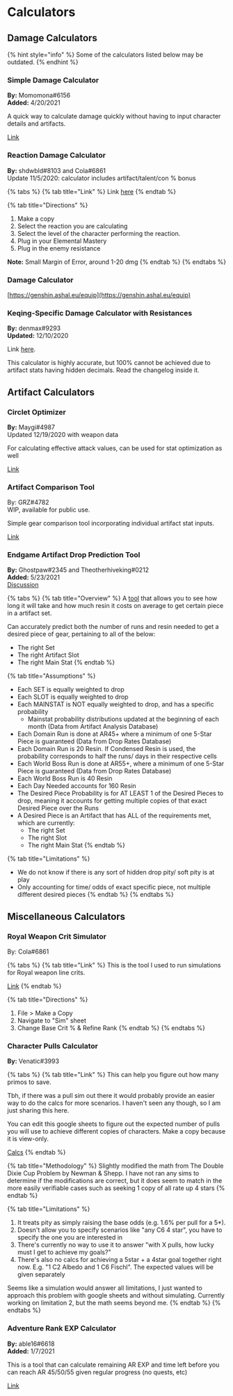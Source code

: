 # Calculators

## Damage Calculators

{% hint style="info" %}
Some of the calculators listed below may be outdated.
{% endhint %}

### Simple Damage Calculator

**By:** Momomona\#6156  
**Added:** 4/20/2021

A quick way to calculate damage quickly without having to input character details and artifacts.

[Link](https://docs.google.com/spreadsheets/d/1UNcH99P-MRnj2XGpCkkJ34zTcKuDX02rd62jVDDV29c/edit?usp=sharing)

### Reaction Damage Calculator

**By:** shdwbld\#8103 and Cola\#6861  
Update 11/5/2020: calculator includes artifact/talent/con % bonus

{% tabs %}
{% tab title="Link" %}
Link [here](https://docs.google.com/spreadsheets/d/1QcVNogethh7w1wfhFww2vGiZ2qvVEx-_mHD_TpUcTAE/edit?usp=sharing)
{% endtab %}

{% tab title="Directions" %}
1. Make a copy
2. Select the reaction you are calculating
3. Select the level of the character performing the reaction.
4. Plug in your Elemental Mastery
5. Plug in the enemy resistance

**Note:** Small Margin of Error, around 1-20 dmg
{% endtab %}
{% endtabs %}

### Damage Calculator

[https://genshin.ashal.eu/equip](https://genshin.ashal.eu/equip)

### Keqing-Specific Damage Calculator with Resistances

**By:** denmax\#9293  
**Updated:** 12/10/2020

Link [here](https://docs.google.com/spreadsheets/d/1ZZ3wHknS9evXWZj7DZ-rpIBCsV9sr7lj2HWCFvfqhPo/edit?usp=sharing).

This calculator is highly accurate, but 100% cannot be achieved due to artifact stats having hidden decimals. Read the changelog inside it.

## Artifact Calculators

### Circlet Optimizer

**By:** Maygi\#4987  
Updated 12/19/2020 with weapon data

For calculating effective attack values, can be used for stat optimization as well

[Link](https://docs.google.com/spreadsheets/d/128LD8nh1--4BwDm5hoDX1KzKi569d04R24AWEI15HJA/edit#gid=192421506)

### Artifact Comparison Tool

By: GRZ\#4782  
WIP, available for public use.

Simple gear comparison tool incorporating individual artifact stat inputs.

[Link](https://docs.google.com/spreadsheets/d/1nY7xTVqnJx-9I9ES6q69nN9BidDkBwmaRIh2awpbfPY/edit#gid=0%20)

### Endgame Artifact Drop Prediction Tool

**By:** Ghostpaw\#2345 and Theotherhiveking\#0212  
**Added:** 5/23/2021  
[Discussion](https://discord.com/channels/763583452762734592/804212994002780160/845820070525665300)

{% tabs %}
{% tab title="Overview" %}
A [tool](https://docs.google.com/spreadsheets/d/1c109wjvN3WalIJ560qEQCcvi5Wvytm_uwzHDw0XRAB0/edit?usp=sharing) that allows you to see how long it will take and how much resin it costs on average to get certain piece in a artifact set.

Can accurately predict both the number of runs and resin needed to get a desired piece of gear, pertaining to all of the below:

* The right Set
* The right Artifact Slot
* The right Main Stat
{% endtab %}

{% tab title="Assumptions" %}
* Each SET is equally weighted to drop
* Each SLOT is equally weighted to drop
* Each MAINSTAT is NOT equally weighted to drop, and has a specific probability
  * Mainstat probability distributions updated at the beginning of each month \(Data from Artifact Analysis Database\)
* Each Domain Run is done at AR45+ where a minimum of one 5-Star Piece is guaranteed \(Data from Drop Rates Database\)
* Each Domain Run is 20 Resin. If Condensed Resin is used, the probability corresponds to half the runs/ days in their respective cells
* Each World Boss Run is done at AR55+, where a minimum of one 5-Star Piece is guaranteed \(Data from Drop Rates Database\)
* Each World Boss Run is 40 Resin
* Each Day Needed accounts for 160 Resin
* The Desired Piece Probability is for AT LEAST 1 of the Desired Pieces to drop, meaning it accounts for getting multiple copies of that exact Desired Piece over the Runs
* A Desired Piece is an Artifact that has ALL of the requirements met, which are currently:
  * The right Set
  * The right Slot
  * The right Main Stat
{% endtab %}

{% tab title="Limitations" %}
* We do not know if there is any sort of hidden drop pity/ soft pity is at play
* Only accounting for time/ odds of exact specific piece, not multiple different desired pieces
{% endtab %}
{% endtabs %}

## Miscellaneous Calculators

### Royal Weapon Crit Simulator

By: Cola\#6861

{% tabs %}
{% tab title="Link" %}
This is the tool I used to run simulations for Royal weapon line crits.

[Link](https://docs.google.com/spreadsheets/d/1v1hi6tUdFEC4SHM6_zwtlXOmCl_5paXqAD_d8uU6Umc/edit?usp=sharing%20)
{% endtab %}

{% tab title="Directions" %}
1. File &gt; Make a Copy
2. Navigate to "Sim" sheet
3. Change Base Crit % & Refine Rank
{% endtab %}
{% endtabs %}

### Character Pulls Calculator

**By:** Venatic\#3993

{% tabs %}
{% tab title="Link" %}
This can help you figure out how many primos to save.

Tbh, if there was a pull sim out there it would probably provide an easier way to do the calcs for more scenarios. I haven't seen any though, so I am just sharing this here.

You can edit this google sheets to figure out the expected number of pulls you will use to achieve different copies of characters. Make a copy because it is view-only.

[Calcs](https://docs.google.com/spreadsheets/d/16Vope8T59ldSRX6WO80nfBAE1-uYpzbRe8nCnlXrWN4/edit?usp=sharing%20)
{% endtab %}

{% tab title="Methodology" %}
Slightly modified the math from The Double Dixie Cup Problem by Newman & Shepp. I have not ran any sims to determine if the modifications are correct, but it does seem to match in the more easily verifiable cases such as seeking 1 copy of all rate up 4 stars
{% endtab %}

{% tab title="Limitations" %}
1. It treats pity as simply raising the base odds \(e.g. 1.6% per pull for a 5\*\).
2. Doesn't allow you to specify scenarios like "any C6 4 star", you have to specify the one you are interested in
3. There's currently no way to use it to answer "with X pulls, how lucky must I get to achieve my goals?"
4. There's also no calcs for achieving a 5star + a 4star goal together right now. E.g. "1 C2 Albedo and 1 C6 Fischl". The expected values will be given separately

Seems like a simulation would answer all limitations, I just wanted to approach this problem with google sheets and without simulating. Currently working on limitation 2, but the math seems beyond me.
{% endtab %}
{% endtabs %}

### Adventure Rank EXP Calculator

**By:** able16\#6618  
**Added:** 1/7/2021

This is a tool that can calculate remaining AR EXP and time left before you can reach AR 45/50/55 given regular progress \(no quests, etc\)

[Link ](https://docs.google.com/spreadsheets/d/1kBbbh6bIUjVeUmG_ZAXtAkG7uFnlfJSYh3wJ11qPlU4/edit?usp=sharing)

